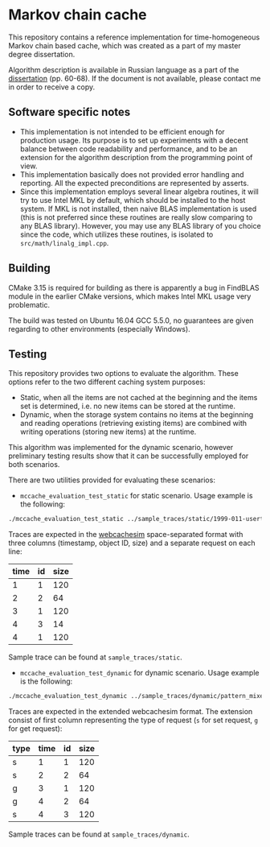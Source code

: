 # Markov chain cache

This repository contains a reference implementation for time-homogeneous Markov chain based cache,
which was created as a part of my master degree dissertation.

Algorithm description is available in Russian language as a part of the [dissertation](https://elib.spbstu.ru/dl/3/2020/vr/vr20-1357.pdf/info) (pp. 60-68). If the document is not available, please contact me in order to receive a copy.

## Software specific notes

* This implementation is not intended to be efficient enough for production usage. Its purpose is to
  set up experiments with a decent balance between code readability and performance, and to be an extension
  for the algorithm description from the programming point of view.
* This implementation basically does not provided error handling and reporting. All the expected preconditions
  are represented by asserts. 
* Since this implementation employs several linear algebra routines, it will try to use Intel MKL by default,
  which should be installed to the host system. If MKL is not installed, then naive BLAS implementation is used
  (this is not preferred since these routines are really slow comparing to any BLAS library).
  However, you may use any BLAS library of you choice since the code, which utilizes these routines, is isolated
  to `src/math/linalg_impl.cpp`.

## Building

CMake 3.15 is required for building as there is apparently a bug in FindBLAS module in the earlier CMake versions,
which makes Intel MKL usage very problematic.

The build was tested on Ubuntu 16.04 GCC 5.5.0, no guarantees are given regarding to other environments
(especially Windows).

## Testing

This repository provides two options to evaluate the algorithm. These options refer to the two different caching system purposes:
* Static, when all the items are not cached at the beginning and the items set is determined, i.e. no new items 
  can be stored at the runtime.
* Dynamic, when the storage system contains no items at the beginning and reading operations (retrieving existing items)
  are combined with writing operations (storing new items) at the runtime.
  
This algorithm was implemented for the dynamic scenario, however preliminary testing results show that it can be
successfully employed for both scenarios.

There are two utilities provided for evaluating these scenarios:
* `mccache_evaluation_test_static` for static scenario. Usage example is the following:
```bash
./mccache_evaluation_test_static ../sample_traces/static/1999-011-usertrace-98-webcachesim.tr 13963100 transitions 10 1
```
Traces are expected in the [webcachesim](https://github.com/dasebe/webcachesim) space-separated format with three columns (timestamp, object ID, size) and a separate request on each line:

| time |  id | size |
| ---- | --- | ---- |
|   1  |  1  |  120 |
|   2  |  2  |   64 |
|   3  |  1  |  120 |
|   4  |  3  |  14  |
|   4  |  1  |  120 |

Sample trace can be found at `sample_traces/static`.

* `mccache_evaluation_test_dynamic` for dynamic scenario. Usage example is the following:
```bash
./mccache_evaluation_test_dynamic ../sample_traces/dynamic/pattern_mixed_fixed_size.tr 6291456 transitions 10 1
```
Traces are expected in the extended webcachesim format. The extension consist of first column representing the type of request
(`s` for set request, `g` for get request):

| type | time |  id | size |
| ---- | ---- | --- | ---- |
|   s  |   1  |  1  |  120 |
|   s  |   2  |  2  |   64 |
|   g  |   3  |  1  |  120 |
|   g  |   4  |  2  |  64  |
|   s  |   4  |  3  |  120 |

Sample traces can be found at `sample_traces/dynamic`.
